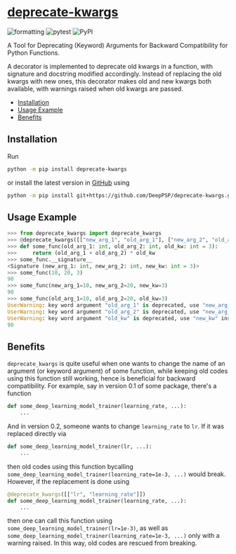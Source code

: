 # [deprecate-kwargs](https://github.com/DeepPSP/deprecate-kwargs/)

![formatting](https://github.com/DeepPSP/deprecate-kwargs/actions/workflows/check-formatting.yml/badge.svg)
![pytest](https://github.com/DeepPSP/deprecate-kwargs/actions/workflows/run-pytest.yml/badge.svg)
![PyPI](https://img.shields.io/pypi/v/deprecate-kwargs?style=flat-square)

A Tool for Deprecating (Keyword) Arguments for Backward Compatibility for Python Functions.

A decorator is implemented to deprecate old kwargs in a function, with signature and docstring modified accordingly.
Instead of replacing the old kwargs with new ones, this decorator makes old and new kwargs both available,
with warnings raised when old kwargs are passed.

<!-- toc -->

- [Installation](#installation)
- [Usage Example](#usage-example)
- [Benefits](#benefits)

<!-- tocstop -->

## Installation
Run
```bash
python -m pip install deprecate-kwargs
```
or install the latest version in [GitHub](https://github.com/DeepPSP/deprecate-kwargs/) using
```bash
python -m pip install git+https://github.com/DeepPSP/deprecate-kwargs.git
```

## Usage Example
```python
>>> from deprecate_kwargs import deprecate_kwargs
>>> @deprecate_kwargs([["new_arg_1", "old_arg_1"], ["new_arg_2", "old_arg_2"], ["new_kw", "old_kw"]])
>>> def some_func(old_arg_1: int, old_arg_2: int, old_kw: int = 3):
>>>     return (old_arg_1 + old_arg_2) * old_kw
>>> some_func.__signature__
<Signature (new_arg_1: int, new_arg_2: int, new_kw: int = 3)>
>>> some_func(10, 20, 3)
90
>>> some_func(new_arg_1=10, new_arg_2=20, new_kw=3)
90
>>> some_func(old_arg_1=10, old_arg_2=20, old_kw=3)
UserWarning: key word argument "old_arg_1" is deprecated, use "new_arg_1" instead
UserWarning: key word argument "old_arg_2" is deprecated, use "new_arg_2" instead
UserWarning: key word argument "old_kw" is deprecated, use "new_kw" instead
90
```

## Benefits

`deprecate_kwargs` is quite useful when one wants to change the name of an argument (or keyword argument) of some function, while keeping old codes using this function still working, hence is beneficial for backward compatibility. For example, say in version 0.1 of some package, there's a function
```python
def some_deep_learning_model_trainer(learning_rate, ...):
    ...
```
And in version 0.2, someone wants to change `learning_rate` to `lr`. If it was replaced directly via
```python
def some_deep_learning_model_trainer(lr, ...):
    ...
```
then old codes using this function bycalling `some_deep_learning_model_trainer(learning_rate=1e-3, ...)` would break. However, if the replacement is done using
```python
@deprecate_kwargs([["lr", "learning_rate"]])
def some_deep_learning_model_trainer(learning_rate, ...):
    ...
```
then one can call this function using `some_deep_learning_model_trainer(lr=1e-3)`, as well as `some_deep_learning_model_trainer(learning_rate=1e-3, ...)` only with a warning raised. In this way, old codes are rescued from breaking.
